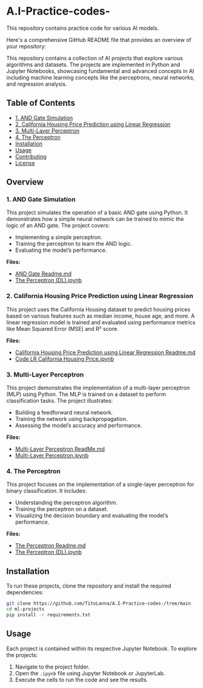 # A.I-Practice-codes-

This repository contains practice code for various AI models.

Here's a comprehensive GitHub README file that provides an overview of your repository:



This repository contains a collection of AI projects that explore various algorithms and datasets. The projects are implemented in Python and Jupyter Notebooks, showcasing fundamental and advanced concepts in AI including machine learning concepts like the perceptrons, neural networks, and regression analysis.

## Table of Contents


  - [1. AND Gate Simulation](#1-and-gate-simulation)
  - [2. California Housing Price Prediction using Linear Regression](#2-california-housing-price-prediction-using-linear-regression)
  - [3. Multi-Layer Perceptron](#3-multi-layer-perceptron)
  - [4. The Perceptron](#4-the-perceptron)
- [Installation](#installation)
- [Usage](#usage)
- [Contributing](#contributing)
- [License](#license)

##  Overview

### 1. AND Gate Simulation

This project simulates the operation of a basic AND gate using Python. It demonstrates how a simple neural network can be trained to mimic the logic of an AND gate. The project covers:

- Implementing a simple perceptron.
- Training the perceptron to learn the AND logic.
- Evaluating the model’s performance.

**Files:**
- [AND Gate Readme.md](./AND%20Gate%20Readme.md)
- [The Perceptron (DL).ipynb](./The%20Perceptron%20(DL).ipynb)

### 2. California Housing Price Prediction using Linear Regression

This project uses the California Housing dataset to predict housing prices based on various features such as median income, house age, and more. A linear regression model is trained and evaluated using performance metrics like Mean Squared Error (MSE) and R² score.

**Files:**
- [California Housing Price Prediction using Linear Regression Readme.md](./California%20Housing%20Price%20Prediction%20using%20Linear%20Regression%20Readme.md)
- [Code LR California Housing Price.ipynb](./Code%20LR%20California%20Housing%20Price.ipynb)

### 3. Multi-Layer Perceptron

This project demonstrates the implementation of a multi-layer perceptron (MLP) using Python. The MLP is trained on a dataset to perform classification tasks. The project illustrates:

- Building a feedforward neural network.
- Training the network using backpropagation.
- Assessing the model’s accuracy and performance.

**Files:**
- [Multi-Layer Perceptron ReadMe.md](./Multi-Layer%20Perceptron%20ReadMe.md)
- [Multi-Layer Perceptron.ipynb](./Multi-Layer%20Perceptron.ipynb)

### 4. The Perceptron

This project focuses on the implementation of a single-layer perceptron for binary classification. It includes:

- Understanding the perceptron algorithm.
- Training the perceptron on a dataset.
- Visualizing the decision boundary and evaluating the model’s performance.

**Files:**
- [The Perceptron Readme.md](./The%20Perceptron%20Readme.md)
- [The Perceptron (DL).ipynb](./The%20Perceptron%20(DL).ipynb)

## Installation

To run these projects, clone the repository and install the required dependencies:

```bash
git clone https://github.com/TitoLanna/A.I-Practice-codes-/tree/main
cd ml-projects
pip install -r requirements.txt
```

## Usage

Each project is contained within its respective Jupyter Notebook. To explore the projects:

1. Navigate to the project folder.
2. Open the `.ipynb` file using Jupyter Notebook or JupyterLab.
3. Execute the cells to run the code and see the results.



